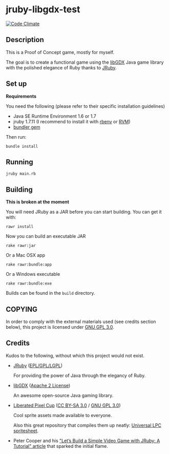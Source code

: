 jruby-libgdx-test
=================
<!-- [![Build Status](https://travis-ci.org/rafaelgonzalez/jruby-libgdx-test.png?branch=master)](https://travis-ci.org/rafaelgonzalez/jruby-libgdx-test) -->
<!-- [![Coverage Status](https://coveralls.io/repos/rafaelgonzalez/jruby-libgdx-test/badge.png?branch=master)](https://coveralls.io/r/rafaelgonzalez/jruby-libgdx-test) -->
[![Code Climate](https://codeclimate.com/github/rafaelgonzalez/jruby-libgdx-test.png)](https://codeclimate.com/github/rafaelgonzalez/jruby-libgdx-test)

## Description ##

This is a Proof of Concept game, mostly for myself.

The goal is to create a functional game using the [libGDX](http://libgdx.badlogicgames.com/) Java game library with the polished elegance of Ruby thanks to [JRuby](http://jruby.org/).

## Set up ##

**Requirements**

You need the following (please refer to their specific installation guidelines)

- Java SE Runtime Environment 1.6 or 1.7
- jruby 1.7.11 (I recommend to install it with [rbenv](https://github.com/sstephenson/rbenv) or [RVM](http://rvm.io/))
- [bundler gem](https://github.com/bundler/bundler)

Then run:

    bundle install

## Running ##

    jruby main.rb

## Building ##

**This is broken at the moment**

You will need JRuby as a JAR before you can start building. You can get it with:

    rawr install

Now you can build an executable JAR

    rake rawr:jar

Or a Mac OSX app

    rake rawr:bundle:app

Or a Windows executable

    rake rawr:bundle:exe

Builds can be found in the `build` directory.

## COPYING ##

In order to comply with the external materials used (see credits section below), this project is licensed under [GNU GPL 3.0](COPYING.txt).

## Credits ##

Kudos to the following, without which this project would not exist.

- [JRuby](http://jruby.org/) ([EPL/GPL/LGPL](https://github.com/jruby/jruby/blob/master/COPYING))

  For providing the power of Java through the elegancy of Ruby.

- [libGDX](http://libgdx.badlogicgames.com/) ([Apache 2 License](http://www.apache.org/licenses/LICENSE-2.0.html))

  An awesome open-source Java gaming library.

- [Liberated Pixel Cup](http://lpc.opengameart.org/) ([CC BY-SA 3.0](http://creativecommons.org/licenses/by-sa/3.0/) / [GNU GPL 3.0](http://www.gnu.org/licenses/gpl-3.0.html))

  Cool sprite assets made available to everyone.

  Also this great repository that compiles them up neatly: [Universal LPC spritesheet](https://github.com/makrohn/Universal-LPC-spritesheet).

- Peter Cooper and his ["Let’s Build a Simple Video Game with JRuby: A Tutorial" article](http://www.rubyinside.com/video-game-ruby-tutorial-5726.html) that sparked the initial flame.
